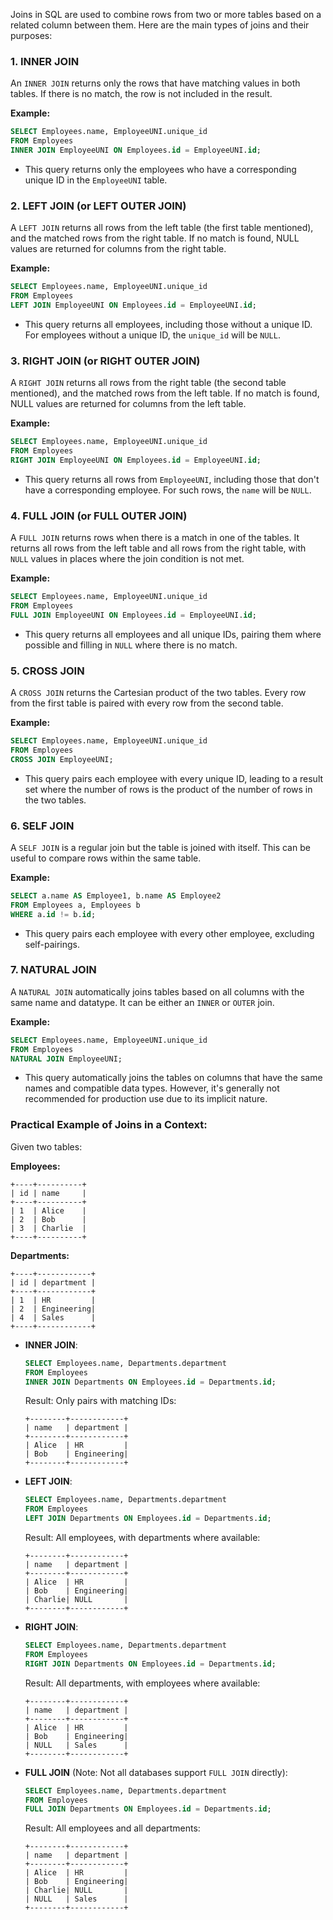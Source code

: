 Joins in SQL are used to combine rows from two or more tables based on a related column between them. Here are the main types of joins and their purposes:

### 1. **INNER JOIN**
An `INNER JOIN` returns only the rows that have matching values in both tables. If there is no match, the row is not included in the result.

**Example:**
```sql
SELECT Employees.name, EmployeeUNI.unique_id
FROM Employees
INNER JOIN EmployeeUNI ON Employees.id = EmployeeUNI.id;
```
- This query returns only the employees who have a corresponding unique ID in the `EmployeeUNI` table.

### 2. **LEFT JOIN (or LEFT OUTER JOIN)**
A `LEFT JOIN` returns all rows from the left table (the first table mentioned), and the matched rows from the right table. If no match is found, NULL values are returned for columns from the right table.

**Example:**
```sql
SELECT Employees.name, EmployeeUNI.unique_id
FROM Employees
LEFT JOIN EmployeeUNI ON Employees.id = EmployeeUNI.id;
```
- This query returns all employees, including those without a unique ID. For employees without a unique ID, the `unique_id` will be `NULL`.

### 3. **RIGHT JOIN (or RIGHT OUTER JOIN)**
A `RIGHT JOIN` returns all rows from the right table (the second table mentioned), and the matched rows from the left table. If no match is found, NULL values are returned for columns from the left table.

**Example:**
```sql
SELECT Employees.name, EmployeeUNI.unique_id
FROM Employees
RIGHT JOIN EmployeeUNI ON Employees.id = EmployeeUNI.id;
```
- This query returns all rows from `EmployeeUNI`, including those that don't have a corresponding employee. For such rows, the `name` will be `NULL`.

### 4. **FULL JOIN (or FULL OUTER JOIN)**
A `FULL JOIN` returns rows when there is a match in one of the tables. It returns all rows from the left table and all rows from the right table, with `NULL` values in places where the join condition is not met.

**Example:**
```sql
SELECT Employees.name, EmployeeUNI.unique_id
FROM Employees
FULL JOIN EmployeeUNI ON Employees.id = EmployeeUNI.id;
```
- This query returns all employees and all unique IDs, pairing them where possible and filling in `NULL` where there is no match.

### 5. **CROSS JOIN**
A `CROSS JOIN` returns the Cartesian product of the two tables. Every row from the first table is paired with every row from the second table.

**Example:**
```sql
SELECT Employees.name, EmployeeUNI.unique_id
FROM Employees
CROSS JOIN EmployeeUNI;
```
- This query pairs each employee with every unique ID, leading to a result set where the number of rows is the product of the number of rows in the two tables.

### 6. **SELF JOIN**
A `SELF JOIN` is a regular join but the table is joined with itself. This can be useful to compare rows within the same table.

**Example:**
```sql
SELECT a.name AS Employee1, b.name AS Employee2
FROM Employees a, Employees b
WHERE a.id != b.id;
```
- This query pairs each employee with every other employee, excluding self-pairings.

### 7. **NATURAL JOIN**
A `NATURAL JOIN` automatically joins tables based on all columns with the same name and datatype. It can be either an `INNER` or `OUTER` join.

**Example:**
```sql
SELECT Employees.name, EmployeeUNI.unique_id
FROM Employees
NATURAL JOIN EmployeeUNI;
```
- This query automatically joins the tables on columns that have the same names and compatible data types. However, it's generally not recommended for production use due to its implicit nature.

### Practical Example of Joins in a Context:

Given two tables:

**Employees:**
```
+----+----------+
| id | name     |
+----+----------+
| 1  | Alice    |
| 2  | Bob      |
| 3  | Charlie  |
+----+----------+
```

**Departments:**
```
+----+------------+
| id | department |
+----+------------+
| 1  | HR         |
| 2  | Engineering|
| 4  | Sales      |
+----+------------+
```

- **INNER JOIN**:
  ```sql
  SELECT Employees.name, Departments.department
  FROM Employees
  INNER JOIN Departments ON Employees.id = Departments.id;
  ```
  Result: Only pairs with matching IDs:
  ```
  +--------+------------+
  | name   | department |
  +--------+------------+
  | Alice  | HR         |
  | Bob    | Engineering|
  +--------+------------+
  ```

- **LEFT JOIN**:
  ```sql
  SELECT Employees.name, Departments.department
  FROM Employees
  LEFT JOIN Departments ON Employees.id = Departments.id;
  ```
  Result: All employees, with departments where available:
  ```
  +--------+------------+
  | name   | department |
  +--------+------------+
  | Alice  | HR         |
  | Bob    | Engineering|
  | Charlie| NULL       |
  +--------+------------+
  ```

- **RIGHT JOIN**:
  ```sql
  SELECT Employees.name, Departments.department
  FROM Employees
  RIGHT JOIN Departments ON Employees.id = Departments.id;
  ```
  Result: All departments, with employees where available:
  ```
  +--------+------------+
  | name   | department |
  +--------+------------+
  | Alice  | HR         |
  | Bob    | Engineering|
  | NULL   | Sales      |
  +--------+------------+
  ```

- **FULL JOIN** (Note: Not all databases support `FULL JOIN` directly):
  ```sql
  SELECT Employees.name, Departments.department
  FROM Employees
  FULL JOIN Departments ON Employees.id = Departments.id;
  ```
  Result: All employees and all departments:
  ```
  +--------+------------+
  | name   | department |
  +--------+------------+
  | Alice  | HR         |
  | Bob    | Engineering|
  | Charlie| NULL       |
  | NULL   | Sales      |
  +--------+------------+
  ```
